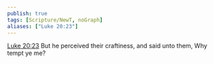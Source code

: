 ```yaml
---
publish: true
tags: [Scripture/NewT, noGraph]
aliases: ["Luke 20:23"]
---
```

[Luke 20:23](https://churchofjesuschrist.org/study/scriptures/nt/luke/20?lang=eng&id=p23#p23) But he perceived their craftiness, and said unto them, Why tempt ye me?
